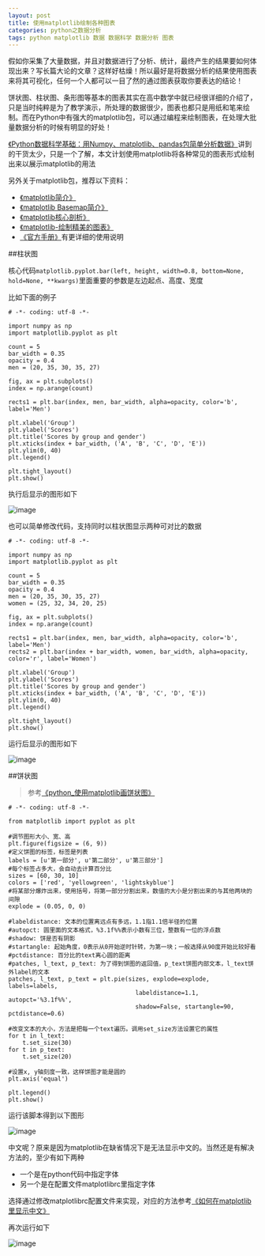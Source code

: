 ```yaml
---
layout: post
title: 使用matplotlib绘制各种图表
categories: python之数据分析
tags: python matplotlib 数据 数据科学 数据分析 图表
---
```


假如你采集了大量数据，并且对数据进行了分析、统计，最终产生的结果要如何体现出来？写长篇大论的文章？这样好枯燥！所以最好是将数据分析的结果使用图表来将其可视化，任何一个人都可以一目了然的通过图表获取你要表达的结论！

饼状图、柱状图、条形图等基本的图表其实在高中数学中就已经很详细的介绍了，只是当时纯粹是为了教学演示，所处理的数据很少，图表也都只是用纸和笔来绘制。而在Python中有强大的matplotlib包，可以通过编程来绘制图表，在处理大批量数据分析的时候有明显的好处！

[《Python数据科学基础：用Numpy、matplotlib、pandas包简单分析数据》](http://www.xumenger.com/python-data-science-02-20170109/)讲到的干货太少，只是一个了解，本文计划使用matplotlib将各种常见的图表形式绘制出来以展示matplotlib的用法

另外关于matplotlib包，推荐以下资料：

* [《matplotlib简介》](http://www.cnblogs.com/vamei/archive/2012/09/17/2689798.html)
* [《matplotlib Basemap简介》](http://www.cnblogs.com/vamei/archive/2012/09/16/2687954.html)
* [《matplotlib核心剖析》 ](http://www.cnblogs.com/vamei/archive/2013/01/30/2879700.html)
* [《matplotlib-绘制精美的图表》](http://old.sebug.net/paper/books/scipydoc/matplotlib_intro.html)
* [《官方手册》](http://matplotlib.org/contents.html)有更详细的使用说明

##柱状图

核心代码`matplotlib.pyplot.bar(left, height, width=0.8, bottom=None, hold=None, **kwargs)`里面重要的参数是左边起点、高度、宽度

比如下面的例子

```
# -*- coding: utf-8 -*-

import numpy as np
import matplotlib.pyplot as plt

count = 5
bar_width = 0.35
opacity = 0.4
men = (20, 35, 30, 35, 27)

fig, ax = plt.subplots()
index = np.arange(count)

rects1 = plt.bar(index, men, bar_width, alpha=opacity, color='b', label='Men')

plt.xlabel('Group')
plt.ylabel('Scores')
plt.title('Scores by group and gender')
plt.xticks(index + bar_width, ('A', 'B', 'C', 'D', 'E'))
plt.ylim(0, 40)
plt.legend()

plt.tight_layout()
plt.show()
```

执行后显示的图形如下

![image](../media/image/2017-02-24/01.png)

也可以简单修改代码，支持同时以柱状图显示两种可对比的数据

```
# -*- coding: utf-8 -*-

import numpy as np
import matplotlib.pyplot as plt

count = 5
bar_width = 0.35
opacity = 0.4
men = (20, 35, 30, 35, 27)
women = (25, 32, 34, 20, 25)

fig, ax = plt.subplots()
index = np.arange(count)

rects1 = plt.bar(index, men, bar_width, alpha=opacity, color='b', label='Men')
rects2 = plt.bar(index + bar_width, women, bar_width, alpha=opacity, color='r', label='Women')

plt.xlabel('Group')
plt.ylabel('Scores')
plt.title('Scores by group and gender')
plt.xticks(index + bar_width, ('A', 'B', 'C', 'D', 'E'))
plt.ylim(0, 40)
plt.legend()

plt.tight_layout()
plt.show()
```

运行后显示的图形如下

![image](../media/image/2017-02-24/02.png)

##饼状图

>参考[《python_使用matplotlib画饼状图》](http://www.jianshu.com/p/0a76c94e9db7)

```
# -*- coding: utf-8 -*-

from matplotlib import pyplot as plt

#调节图形大小、宽、高
plt.figure(figsize = (6, 9))
#定义饼图的标签，标签是列表
labels = [u'第一部分', u'第二部分', u'第三部分']
#每个标签占多大，会自动去计算百分比
sizes = [60, 30, 10]
colors = ['red', 'yellowgreen', 'lightskyblue']
#将某部分爆炸出来，使用括号，将第一部分分割出来，数值的大小是分割出来的与其他两块的间隙
explode = (0.05, 0, 0)

#labeldistance: 文本的位置离远点有多远，1.1指1.1倍半径的位置
#autopct: 圆里面的文本格式，%3.1f%%表示小数有三位，整数有一位的浮点数
#shadow: 饼是否有阴影
#startangle: 起始角度，0表示从0开始逆时针转，为第一块；一般选择从90度开始比较好看
#pctdistance: 百分比的text离心圆的距离
#patches, l_text, p_text: 为了得到饼图的返回值，p_text饼图内部文本，l_text饼外label的文本
patches, l_text, p_text = plt.pie(sizes, explode=explode, labels=labels,
                                    labeldistance=1.1, autopct='%3.1f%%',
                                    shadow=False, startangle=90, pctdistance=0.6)

#改变文本的大小，方法是把每一个text遍历。调用set_size方法设置它的属性
for t in l_text:
    t.set_size(30)
for t in p_text:
    t.set_size(20)

#设置x, y轴刻度一致，这样饼图才能是圆的
plt.axis('equal')

plt.legend()
plt.show()
```

运行该脚本得到以下图形

![image](../media/image/2017-02-24/03.png)

中文呢？原来是因为matplotlib在缺省情况下是无法显示中文的。当然还是有解决方法的，至少有如下两种

* 一个是在python代码中指定字体
* 另一个是在配置文件matplotlibrc里指定字体

选择通过修改matplotlibrc配置文件来实现，对应的方法参考[《如何在matplotlib里显示中文》](http://blog.sciencenet.cn/blog-43412-343002.html)

再次运行如下

![image](../media/image/2017-02-24/04.png)

